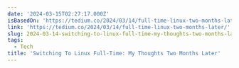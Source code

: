 ```yaml
---
date: '2024-03-15T02:27:17.000Z'
isBasedOn: 'https://tedium.co/2024/03/14/full-time-linux-two-months-later/'
link: 'https://tedium.co/2024/03/14/full-time-linux-two-months-later/'
slug: 2024-03-14-switching-to-linux-full-time-my-thoughts-two-months-later
tags:
  - Tech
title: 'Switching To Linux Full-Time: My Thoughts Two Months Later'
---
```


